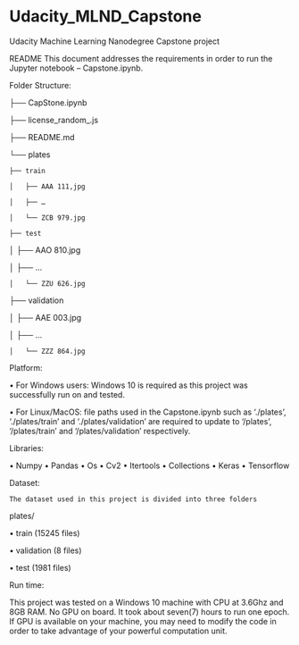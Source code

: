 # Udacity_MLND_Capstone
Udacity Machine Learning Nanodegree Capstone project

README
This document addresses the requirements in order to run the Jupyter notebook – Capstone.ipynb.

Folder Structure:

├── CapStone.ipynb

├── license_random_.js

├── README.md

└── plates

    ├── train
    
    │   ├── AAA 111,jpg
    
    │   ├── …
    
    │   └── ZCB 979.jpg
    
    ├── test
    
│   ├── AAO 810.jpg

│   ├── …

    │   └── ZZU 626.jpg
    
├── validation

│   ├── AAE 003.jpg

│   ├── …

    │   └── ZZZ 864.jpg
    
Platform:

•	For Windows users:  Windows 10 is required as this project was successfully run on and tested.

•	For Linux/MacOS: file paths used in the Capstone.ipynb such as ‘./plates’, ‘./plates/train’ and ‘./plates/validation’ are required to update to ‘/plates’, ‘/plates/train’ and ‘/plates/validation’ respectively. 

Libraries:

•	Numpy
•	Pandas
•	Os
•	Cv2
•	Itertools
•	Collections
•	Keras
•	Tensorflow

Dataset:

	The dataset used in this project is divided into three folders
	
plates/

•	train  (15245 files)

•	validation (8 files)

•	test (1981 files)

Run time:

This project was tested on a Windows 10 machine with CPU at 3.6Ghz and 8GB RAM. No GPU on board. It took about seven(7) hours to run one epoch. If GPU is available on your machine, you may need to modify the code in order to take advantage of your powerful computation unit.
